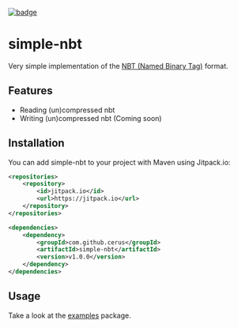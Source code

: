 [![badge](https://img.shields.io/badge/jitpack.io-v1.0.0-green)](https://jitpack.io/#cerus/simple-nbt/v1.0.0)

# simple-nbt
Very simple implementation of the [NBT (Named Binary Tag)](https://minecraft.gamepedia.com/NBT_format) format.

## Features
- Reading (un)compressed nbt
- Writing (un)compressed nbt (Coming soon)

## Installation
You can add simple-nbt to your project with Maven using Jitpack.io:
```xml
<repositories>
    <repository>
        <id>jitpack.io</id>
        <url>https://jitpack.io</url>
    </repository>
</repositories>

<dependencies>
	<dependency>
	    <groupId>com.github.cerus</groupId>
	    <artifactId>simple-nbt</artifactId>
	    <version>v1.0.0</version>
	</dependency>
</dependencies>
```

## Usage
Take a look at the [examples](src/main/java/examples) package.